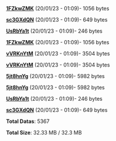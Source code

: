 [**1FZkwZMK**](/data/1FZkwZMK.txt) (20/01/23 - 01:09)- 1056 bytes

[**sc3GXdQN**](/data/sc3GXdQN.txt) (20/01/23 - 01:09)- 649 bytes

[**UsRbYa1t**](/data/UsRbYa1t.txt) (20/01/23 - 01:09)- 246 bytes

[**1FZkwZMK**](/data/1FZkwZMK.txt) (20/01/23 - 01:09)- 1056 bytes

[**vVRKnYtM**](/data/vVRKnYtM.txt) (20/01/23 - 01:09)- 3504 bytes

[**vVRKnYtM**](/data/vVRKnYtM.txt) (20/01/23 - 01:09)- 3504 bytes

[**5jt8hnYg**](/data/5jt8hnYg.txt) (20/01/23 - 01:09)- 5982 bytes

[**5jt8hnYg**](/data/5jt8hnYg.txt) (20/01/23 - 01:09)- 5982 bytes

[**UsRbYa1t**](/data/UsRbYa1t.txt) (20/01/23 - 01:09)- 246 bytes

[**sc3GXdQN**](/data/sc3GXdQN.txt) (20/01/23 - 01:09)- 649 bytes

**Total Datas**: 5367

**Total Size**: 32.33 MB / 32.3 MB